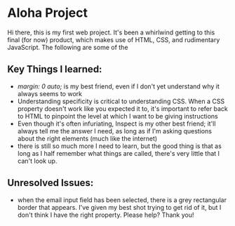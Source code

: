 # Aloha Project

Hi there, this is my first web project. It's been a whirlwind getting to this final (for now) product, which makes use of HTML, CSS, and rudimentary JavaScript. The following are some of the 

## Key Things I learned:

* _margin: 0 auto;_ is my best friend, even if I don't yet understand why it always seems to work
* Understanding specificity is critical to understanding CSS. When a CSS property doesn't work like you expected it to, it's important to refer back to HTML to pinpoint the level at which I want to be giving instructions
* Even though it's often infuriating, Inspect is my other best friend; it'll always tell me the answer I need, as long as if I'm asking questions about the right elements (much like the internet)
* there is still so much more I need to learn, but the good thing is that as long as I half remember what things are called, there's very little that I can't look up. 

## Unresolved Issues:

* when the email input field has been selected, there is a grey rectangular border that appears. I've given my best shot trying to get rid of it, but I don't think I have the right property. Please help? Thank you!